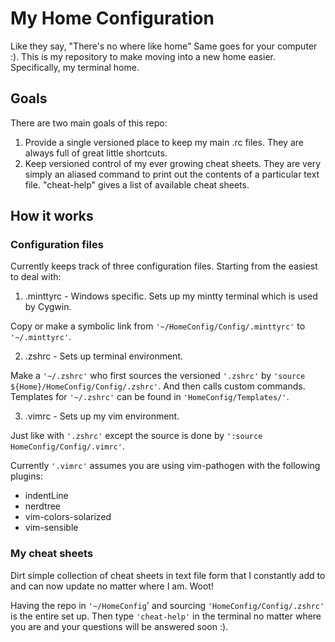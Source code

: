 # My Home Configuration #

Like they say, "There's no where like home" Same goes for your computer :). This is my repository to make moving into a new home easier. Specifically, my terminal home.

## Goals ##

There are two main goals of this repo:

1. Provide a single versioned place to keep my main .rc files. They are always full of great little shortcuts. 
2. Keep versioned control of my ever growing cheat sheets. They are very simply an aliased command to print out the contents of a particular text file. "cheat-help" gives a list of available cheat sheets.
  
## How it works ##

### Configuration files ###

Currently keeps track of three configuration files. Starting from the easiest to deal with:

1. .minttyrc - Windows specific. Sets up my mintty terminal which is used by Cygwin.

  Copy or make a symbolic link from `'~/HomeConfig/Config/.minttyrc'` to `'~/.minttyrc'`.  

2. .zshrc - Sets up terminal environment.

  Make a `'~/.zshrc'` who first sources the versioned `'.zshrc'` by
  `'source ${Home}/HomeConfig/Config/.zshrc'`. And then calls custom commands.
  Templates for `'~/.zshrc'` can be found in `'HomeConfig/Templates/'`. 

3. .vimrc - Sets up my vim environment.
  
  Just like with `'.zshrc'` except the source is done by `':source
  HomeConfig/Config/.vimrc'`. 
  
  Currently `'.vimrc'` assumes you are using vim-pathogen with the following plugins:
  
  * indentLine
  * nerdtree
  * vim-colors-solarized
  * vim-sensible

### My cheat sheets ###

Dirt simple collection of cheat sheets in text file form that I constantly add to and can now update no matter where I am. Woot!

Having the repo in `'~/HomeConfig`' and sourcing
`'HomeConfig/Config/.zshrc'` is the entire set up. Then type
`'cheat-help'` in the terminal no matter where you are and your questions
will be answered soon :).

